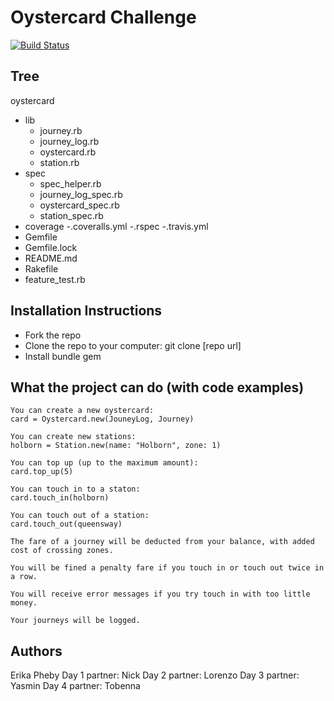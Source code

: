 Oystercard Challenge
=================
[![Build Status](https://travis-ci.org/eripheebs/oystercard.svg?branch=master)](https://travis-ci.org/eripheebs/oystercard)

Tree
---------
oystercard
- lib
	- journey.rb
	- journey_log.rb
	- oystercard.rb
	- station.rb
- spec
	- spec_helper.rb
	- journey_log_spec.rb
	- oystercard_spec.rb
	- station_spec.rb
- coverage
-.coveralls.yml
-.rspec
-.travis.yml
- Gemfile
- Gemfile.lock
- README.md
- Rakefile
- feature_test.rb

Installation Instructions
-----
- Fork the repo
- Clone the repo to your computer: git clone [repo url]
- Install bundle gem

What the project can do (with code examples)
-----
```
You can create a new oystercard:
card = Oystercard.new(JouneyLog, Journey)

You can create new stations:
holborn = Station.new(name: "Holborn", zone: 1)

You can top up (up to the maximum amount):
card.top_up(5)

You can touch in to a staton:
card.touch_in(holborn)

You can touch out of a station:
card.touch_out(queensway)

The fare of a journey will be deducted from your balance, with added cost of crossing zones.

You will be fined a penalty fare if you touch in or touch out twice in a row.

You will receive error messages if you try touch in with too little money.

Your journeys will be logged.

```

Authors
-----
Erika Pheby
Day 1 partner: Nick
Day 2 partner: Lorenzo
Day 3 partner: Yasmin
Day 4 partner: Tobenna
